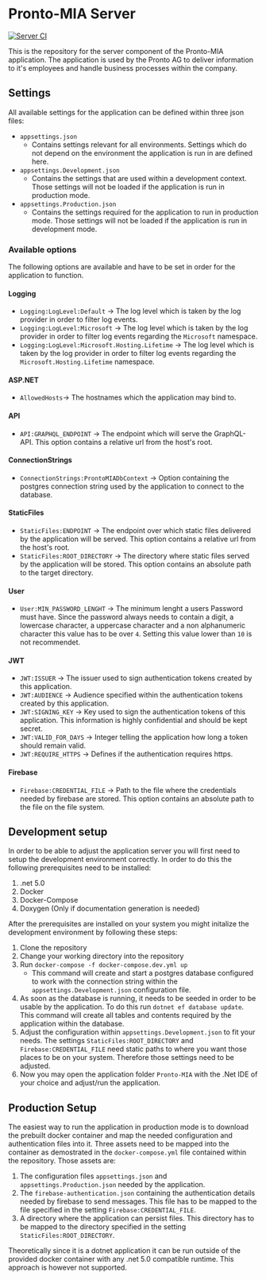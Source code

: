 # Pronto-MIA Server
[![Server CI](https://github.com/Pronto-AG/Informbob-Server/actions/workflows/main.yml/badge.svg)](https://github.com/Pronto-AG/Informbob-Server/actions/workflows/main.yml)

This is the repository for the server component of the Pronto-MIA application. The application is used by the Pronto AG to deliver information to it's employees and handle business processes within the company.

## Settings
All available settings for the application can be defined within three json files:
- `appsettings.json`
    - Contains settings relevant for all environments. Settings which do not depend on the environment the application is run in are defined here.
- `appsettings.Development.json`
    - Contains the settings that are used within a development context. Those settings will not be loaded if the application is run in production mode.
- `appsettings.Production.json`
    - Contains the settings required for the application to run in production mode. Those settings will not be loaded if the application is run in development mode.

### Available options
The following options are available and have to be set in order for the application to function.

#### Logging
- `Logging:LogLevel:Default` -> The log level which is taken by the log provider in order to filter log events.
- `Logging:LogLevel:Microsoft` -> The log level which is taken by the log provider in order to filter log events regarding the `Microsoft` namespace.
- `Logging:LogLevel:Microsoft.Hosting.Lifetime` -> The log level which is taken by the log provider in order to filter log events regarding the `Microsoft.Hosting.Lifetime` namespace.

#### ASP.NET
- `AllowedHosts`-> The hostnames which the application may bind to.

#### API
- `API:GRAPHQL_ENDPOINT` -> The endpoint which will serve the GraphQL-API. This option contains a relative url from the host's root.

#### ConnectionStrings
- `ConnectionStrings:ProntoMIADbContext` -> Option containing the postgres connection string used by the application to connect to the database.

#### StaticFiles
- `StaticFiles:ENDPOINT` -> The endpoint over which static files delivered by the application will be served. This option contains a relative url from the host's root.
- `StaticFiles:ROOT_DIRECTORY` -> The directory where static files served by the application will be stored. This option contains an absolute path to the target directory.

#### User
- `User:MIN_PASSWORD_LENGHT` -> The minimum lenght a users Password must have. Since the password always needs to contain a digit, a lowercase character, a uppercase character and a non alphanumeric character this value has to be over `4`. Setting this value lower than `10` is not recommendet.

#### JWT
- `JWT:ISSUER` -> The issuer used to sign authentication tokens created by this application.
- `JWT:AUDIENCE` -> Audience specified within the authentication tokens created by this application.
- `JWT:SIGNING_KEY` -> Key used to sign the authentication tokens of this application. This information is highly confidential and should be kept secret.
- `JWT:VALID_FOR_DAYS` -> Integer telling the application how long a token should remain valid.
- `JWT:REQUIRE_HTTPS` -> Defines if the authentication requires https.

#### Firebase
- `Firebase:CREDENTIAL_FILE` -> Path to the file where the credentials needed by firebase are stored. This option contains an absolute path to the file on the file system.

## Development setup
In order to be able to adjust the application server you will first need to setup the development environment correctly. In order to do this the following prerequisites need to be installed:
1. .net 5.0
2. Docker
3. Docker-Compose
4. Doxygen (Only if documentation generation is needed)

After the prerequisites are installed on your system you might initalize the development environment by following these steps:
1. Clone the repository
2. Change your working directory into the repository
3. Run `docker-compose -f docker-compose.dev.yml up`
    - This command will create and start a postgres database configured to work with the connection string within the `appsettings.Development.json` configuration file.
4. As soon as the database is running, it needs to be seeded in order to be usable by the application. To do this run `dotnet ef database update`. This command will create all tables and contents required by the application within the database.
5. Adjust the configuration within `appsettings.Development.json` to fit your needs. The settings `StaticFiles:ROOT_DIRECTORY` and `Firebase:CREDENTIAL_FILE` need static paths to where you want those places to be on your system. Therefore those settings need to be adjusted.
6. Now you may open the application folder `Pronto-MIA` with the .Net IDE of your choice and adjust/run the application.

## Production Setup
The easiest way to run the application in production mode is to download the prebuilt docker container and map the needed configuration and authentication files into it. Three assets need to be mapped into the container as demostrated in the `docker-compose.yml` file contained within the repository. Those assets are:
1. The configuration files `appsettings.json` and `appsettings.Production.json` needed by the application.
2. The `firebase-authentication.json` containing the authentication details needed by firebase to send messages. This file has to be mapped to the file specified in the setting `Firebase:CREDENTIAL_FILE`.
3. A directory where the application can persist files. This directory has to be mapped to the directory specified in the setting `StaticFiles:ROOT_DIRECTORY`.

Theoretically since it is a dotnet application it can be run outside of the provided docker container with any .net 5.0 compatible runtime. This approach is however not supported.
